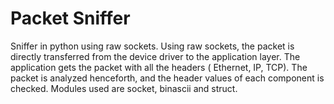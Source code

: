 # Packet Sniffer
Sniffer in python using raw sockets. Using raw sockets, the packet is directly transferred from the device driver to the application layer. The application gets the packet with all the headers ( Ethernet, IP, TCP). The packet is analyzed henceforth, and the header values of each component is checked. Modules used are socket, binascii and struct. 
